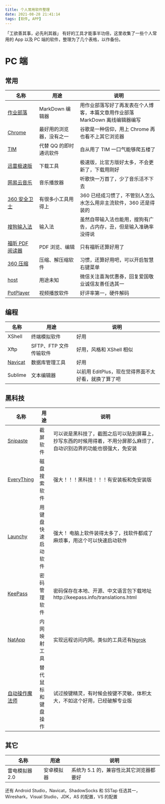 ```yaml
---
title: 个人常用软件整理
date: 2021-08-28 21:41:14
tags: [软件, APP]
---
```


「工欲善其事，必先利其器」
有好的工具才能事半功倍，这里收集了一些个人常用的 App 以及 PC 端的软件，整理为了几个表格，以作备份。

<!-- more -->

# PC 端

## 常用

| 名称                 | 用途                     | 说明                                                                         |
| -------------------- | ------------------------ | ---------------------------------------------------------------------------- |
| [作业部落][1]        | MarkDown 编辑器          | 用作业部落写好了再发表在个人博客，本篇文章用作业部落 MarkDown 离线编辑器编写 |
| [Chrome][2]          | 最好用的浏览器，没有之一 | 谷歌是一种信仰，用上 Chrome 再也看不上其它浏览器                             |
| [TIM][3]             | 代替 QQ 的即时通讯软件   | 自从用了 TIM 一口气能够爬五楼了                                              |
| [迅雷极速版][4]      | 下载工具                 | 极速版，比官方版好太多，不会更新了，下载用刚好                               |
| [网易云音乐][5]      | 音乐播放器               | 听歌快一万首了，少了音乐活不下去                                             |
| [360 安全卫士][6]    | 有很多小工具用得上       | 360 已经成习惯了，不管别人怎么水怎么用非主流软件，360 还是得装的             |
| [搜狗输入法][7]      | 输入法                   | 虽然自带输入法也能用，搜狗有广告，占内存，丑，但是输入准确率没得说           |
| [福昕 PDF 阅读器][8] | PDF 浏览、编辑           | 只有福昕还算好用了                                                           |
| [360 压缩][9]        | 压缩、解压缩软件         | 习惯，还算好用吧，可以开启智慧右键菜单                                       |
| [host][10]           | 用途未知                 | 微信关注喜淘优惠券，回复爱国敬业诚信友善任选其一                             |
| [PotPlayer][11]      | 视频播放软件             | 好评率第一，硬件解码                                                         |

<!-- more -->

## 编程

| 名称          | 用途                   | 说明                                                |
| ------------- | ---------------------- | --------------------------------------------------- |
| XShell        | 终端模拟软件           | 好用                                                |
| Xftp          | SFTP、FTP 文件传输软件 | 好用，风格和 XShell 相似                            |
| [Navicat][12] | 数据库管理工具         | 好用                                                |
| Sublime       | 文本编辑器             | 以前用 EditPlus，现在觉得界面不太好看，就换了算了吧 |

## 黑科技

| 名称                 | 用途               | 说明                                                                                                                   |
| -------------------- | ------------------ | ---------------------------------------------------------------------------------------------------------------------- |
| [Snipaste][13]       | 截屏软件           | 可以说是黑科技了，截图之后可以贴到屏幕上，抄写东西的时候用得着，不用分屏那么麻烦了，自动识别边界的功能也很强大，免安装 |
| [EveryThing][14]     | 磁盘搜索软件       | 强大！！！黑科技！！！有安装板和免安装版                                                                               |
| [Launchy][15]        | 用键盘快速启动软件 | 强大！ 电脑上软件装得太多了，找软件都成了麻烦事，用这个可以快速启动软件                                                |
| [KeePass][16]        | 密码管理软件       | 密码保存在本地、开源、中文语言包下载地址http://keepass.info/translations.html                                          |
| [NatApp][17]         | 内网映射工具       | 实现远程访问内网。类似的工具还有[Ngrok][18]                                                                            |
| [自动操作魔法师][19] | 替代鼠标和键盘操作 | 试过按键精灵，有时候会按键不灵敏，体积太大，不如这个好用，已经破解专业版                                               |

## 其它

| 名称           | 用途       | 说明                                    |
| -------------- | ---------- | --------------------------------------- |
| 雷电模拟器 2.0 | 安卓模拟器 | 系统为 5.1 的，兼容性比其它浏览器都要好 |

还有 Android Studio，Navicat，ShadowSocks 和 SSTap 任选其一，Wireshark，Visual Studio，JDK，AS 的配置，VS 的配置

[1]: https://www.zybuluo.com
[2]: http://www.google.cn/chrome/browser/desktop/
[3]: http://office.qq.com/
[4]: https://pan.lanzou.com/1481768
[5]: http://music.163.com/
[6]: https://www.360.cn/
[7]: http://pinyin.sogou.com/
[8]: https://www.foxitsoftware.cn/
[9]: http://yasuo.360.cn/
[10]: http://whosmall.com/?post=148
[11]: http://potplayer.daum.net/
[12]: https://www.navicat.com.cn/
[13]: https://zh.snipaste.com/
[14]: http://www.voidtools.com/
[15]: http://www.launchy.net/
[16]: http://keepass.info/
[17]: https://natapp.cn/
[18]: https://www.ngrok.cc/
[19]: https://pan.lanzou.com/1615134
